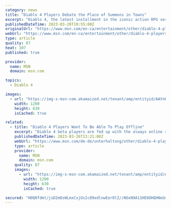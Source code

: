 ```yaml
---
category: news
title: "Diablo 4 Players Debate the Place of Summons in Towns"
excerpt: "Diablo 4, the latest installment in the iconic action RPG series, has been captivating players with its thrilling gameplay, immersive world, and legendary loot. However, a rising debate among the ..."
publishedDateTime: 2023-03-26T19:55:00Z
originalUrl: "https://www.msn.com/en-ca/entertainment/other/diablo-4-players-debate-the-place-of-summons-in-towns/ar-AA195Hjq"
webUrl: "https://www.msn.com/en-ca/entertainment/other/diablo-4-players-debate-the-place-of-summons-in-towns/ar-AA195Hjq"
type: article
quality: 87
heat: 107
published: true

provider:
  name: MSN
  domain: msn.com

topics:
  - Diablo 4

images:
  - url: "https://img-s-msn-com.akamaized.net/tenant/amp/entityid/AAYnKHr.img?h=630&w=1200&m=6&q=60&o=t&l=f&f=jpg"
    width: 1200
    height: 630
    isCached: true

related:
  - title: "Diablo 4 Players Want To Be Able To Play Offline"
    excerpt: "Diablo 4 beta players are fed up with the always online requirements, calling on the devs to make it possible to play offline. This comes as the Diablo servers have struggled to keep up with demand, ..."
    publishedDateTime: 2023-03-26T13:21:00Z
    webUrl: "https://www.msn.com/de-de/unterhaltung/other/diablo-4-players-want-to-be-able-to-play-offline/ar-AA195Lpt"
    type: article
    provider:
      name: MSN
      domain: msn.com
    quality: 87
    images:
      - url: "https://img-s-msn-com.akamaized.net/tenant/amp/entityid/AA195XQh.img?h=630&w=1200&m=6&q=60&o=t&l=f&f=jpg"
        width: 1200
        height: 630
        isCached: true

secured: "H0Q0fdmt/jsD2m8sWLmxCxjUsIc89edlnwEer0lZ//NOxN9A11HE6OHQHNeGmPVHRrXM21aHG49U8Keu0CbVc3xPrh2/3q+TmeF4VqGKrypyN0dGy4GnWhhTRNJWJoli4Cwgybqf/edT72bOfuGiZ3d8HOqSF4CIOGowHBDi7nwLuXitmJ3LK3WYaqe41HQEvGbw/Ckpd2HYX6AIexOSFwO7KI7R9Z9qTvb740xyMsBUay6V3MNON+NQQKWgkmC/36s93DoOjO1w0vbOZlrx08yvDwuy+/fjDHuS95ZtwEc5y1UyDXR81TGo6utpiVvLC08WuEI9NY3hpFUR+ySmS1M0S9yAAMbHpppqjdOo+74=;8SBaWVuxAIUgMbIh4pItDg=="
---
```


